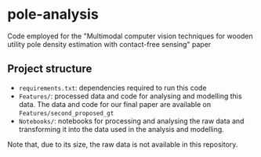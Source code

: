 # pole-analysis
Code employed for the "Multimodal computer vision techniques for wooden utility pole density estimation with contact-free sensing" paper

## Project structure
- `requirements.txt`: dependencies required to run this code
- `Features/`: processed data and code for analysing and modelling this data. The data and code for our final paper are available on `Features/second_proposed_gt`
- `Notebooks/`: notebooks for processing and analysing the raw data and transforming it into the data used in the analysis and modelling.

Note that, due to its size, the raw data is not available in this repository.
